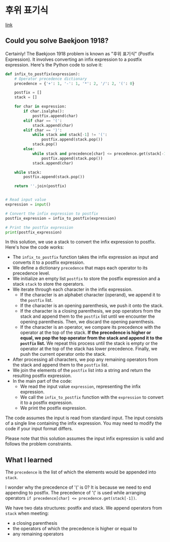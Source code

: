 # 후위 표기식

[link](https://www.acmicpc.net/problem/1918)

## Could you solve Baekjoon 1918?

Certainly! The Baekjoon 1918 problem is known as "후위 표기식" (Postfix Expression). It involves converting an infix expression to a postfix expression. Here's the Python code to solve it:

```python
def infix_to_postfix(expression):
    # Operator precedence dictionary
    precedence = {'+': 1, '-': 1, '*': 2, '/': 2, '(': 0}

    postfix = []
    stack = []

    for char in expression:
        if char.isalpha():
            postfix.append(char)
        elif char == '(':
            stack.append(char)
        elif char == ')':
            while stack and stack[-1] != '(':
                postfix.append(stack.pop())
            stack.pop()
        else:
            while stack and precedence[char] <= precedence.get(stack[-1]):
                postfix.append(stack.pop())
            stack.append(char)

    while stack:
        postfix.append(stack.pop())

    return ''.join(postfix)


# Read input value
expression = input()

# Convert the infix expression to postfix
postfix_expression = infix_to_postfix(expression)

# Print the postfix expression
print(postfix_expression)
```

In this solution, we use a stack to convert the infix expression to postfix. Here's how the code works:

- The `infix_to_postfix` function takes the infix expression as input and converts it to a postfix expression.
- We define a dictionary `precedence` that maps each operator to its precedence level.
- We initialize an empty list `postfix` to store the postfix expression and a stack `stack` to store the operators.
- We iterate through each character in the infix expression.
  - If the character is an alphabet character (operand), we append it to the `postfix` list.
  - If the character is an opening parenthesis, we push it onto the stack.
  - If the character is a closing parenthesis, we pop operators from the stack and append them to the `postfix` list until we encounter the opening parenthesis. Then, we discard the opening parenthesis.
  - If the character is an operator, we compare its precedence with the operator at the top of the stack. **If the precedence is higher or equal, we pop the top operator from the stack and append it to the `postfix` list.** We repeat this process until the stack is empty or the operator at the top of the stack has lower precedence. Finally, we push the current operator onto the stack.
- After processing all characters, we pop any remaining operators from the stack and append them to the `postfix` list.
- We join the elements of the `postfix` list into a string and return the resulting postfix expression.
- In the main part of the code:
  - We read the input value `expression`, representing the infix expression.
  - We call the `infix_to_postfix` function with the `expression` to convert it to a postfix expression.
  - We print the postfix expression.

The code assumes the input is read from standard input. The input consists of a single line containing the infix expression. You may need to modify the code if your input format differs.

Please note that this solution assumes the input infix expression is valid and follows the problem constraints.

## What I learned

The `precedence` is the list of which the elements would be appended into `stack`. 

I wonder why the precedence of '(' is 0? It is because we need to end appending to postfix. The precedence of '(' is used while arranging operators `if precedence[char] <= precedence.get(stack[-1])`.   

We have two data structures: postfix and stack. We append operators from `stack` when meeting:
- a closing parenthesis
- the operators of which the precedence is higher or equal to
- any remaining operators
